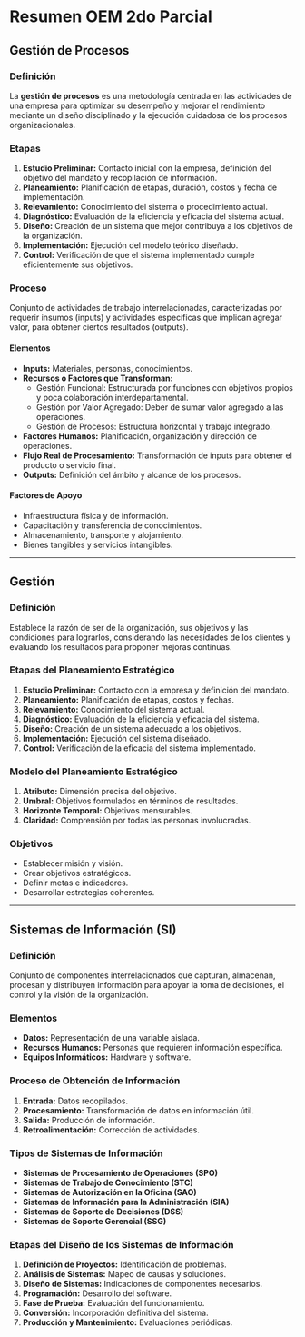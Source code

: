 # Resumen OEM 2do Parcial

## Gestión de Procesos

### Definición
La **gestión de procesos** es una metodología centrada en las actividades de una empresa para optimizar su desempeño y mejorar el rendimiento mediante un diseño disciplinado y la ejecución cuidadosa de los procesos organizacionales.

### Etapas
1. **Estudio Preliminar:** Contacto inicial con la empresa, definición del objetivo del mandato y recopilación de información.
2. **Planeamiento:** Planificación de etapas, duración, costos y fecha de implementación.
3. **Relevamiento:** Conocimiento del sistema o procedimiento actual.
4. **Diagnóstico:** Evaluación de la eficiencia y eficacia del sistema actual.
5. **Diseño:** Creación de un sistema que mejor contribuya a los objetivos de la organización.
6. **Implementación:** Ejecución del modelo teórico diseñado.
7. **Control:** Verificación de que el sistema implementado cumple eficientemente sus objetivos.

### Proceso
Conjunto de actividades de trabajo interrelacionadas, caracterizadas por requerir insumos (inputs) y actividades específicas que implican agregar valor, para obtener ciertos resultados (outputs).

#### Elementos
- **Inputs:** Materiales, personas, conocimientos.
- **Recursos o Factores que Transforman:** 
  - Gestión Funcional: Estructurada por funciones con objetivos propios y poca colaboración interdepartamental.
  - Gestión por Valor Agregado: Deber de sumar valor agregado a las operaciones.
  - Gestión de Procesos: Estructura horizontal y trabajo integrado.
- **Factores Humanos:** Planificación, organización y dirección de operaciones.
- **Flujo Real de Procesamiento:** Transformación de inputs para obtener el producto o servicio final.
- **Outputs:** Definición del ámbito y alcance de los procesos.

#### Factores de Apoyo
- Infraestructura física y de información.
- Capacitación y transferencia de conocimientos.
- Almacenamiento, transporte y alojamiento.
- Bienes tangibles y servicios intangibles.

---

## Gestión
### Definición
Establece la razón de ser de la organización, sus objetivos y las condiciones para lograrlos, considerando las necesidades de los clientes y evaluando los resultados para proponer mejoras continuas.

### Etapas del Planeamiento Estratégico
1. **Estudio Preliminar:** Contacto con la empresa y definición del mandato.
2. **Planeamiento:** Planificación de etapas, costos y fechas.
3. **Relevamiento:** Conocimiento del sistema actual.
4. **Diagnóstico:** Evaluación de la eficiencia y eficacia del sistema.
5. **Diseño:** Creación de un sistema adecuado a los objetivos.
6. **Implementación:** Ejecución del sistema diseñado.
7. **Control:** Verificación de la eficacia del sistema implementado.

### Modelo del Planeamiento Estratégico
1. **Atributo:** Dimensión precisa del objetivo.
2. **Umbral:** Objetivos formulados en términos de resultados.
3. **Horizonte Temporal:** Objetivos mensurables.
4. **Claridad:** Comprensión por todas las personas involucradas.

### Objetivos
- Establecer misión y visión.
- Crear objetivos estratégicos.
- Definir metas e indicadores.
- Desarrollar estrategias coherentes.

---

## Sistemas de Información (SI)

### Definición
Conjunto de componentes interrelacionados que capturan, almacenan, procesan y distribuyen información para apoyar la toma de decisiones, el control y la visión de la organización.

### Elementos
- **Datos:** Representación de una variable aislada.
- **Recursos Humanos:** Personas que requieren información específica.
- **Equipos Informáticos:** Hardware y software.

### Proceso de Obtención de Información
1. **Entrada:** Datos recopilados.
2. **Procesamiento:** Transformación de datos en información útil.
3. **Salida:** Producción de información.
4. **Retroalimentación:** Corrección de actividades.

### Tipos de Sistemas de Información
- **Sistemas de Procesamiento de Operaciones (SPO)**
- **Sistemas de Trabajo de Conocimiento (STC)**
- **Sistemas de Autorización en la Oficina (SAO)**
- **Sistemas de Información para la Administración (SIA)**
- **Sistemas de Soporte de Decisiones (DSS)**
- **Sistemas de Soporte Gerencial (SSG)**

### Etapas del Diseño de los Sistemas de Información
1. **Definición de Proyectos:** Identificación de problemas.
2. **Análisis de Sistemas:** Mapeo de causas y soluciones.
3. **Diseño de Sistemas:** Indicaciones de componentes necesarios.
4. **Programación:** Desarrollo del software.
5. **Fase de Prueba:** Evaluación del funcionamiento.
6. **Conversión:** Incorporación definitiva del sistema.
7. **Producción y Mantenimiento:** Evaluaciones periódicas.
